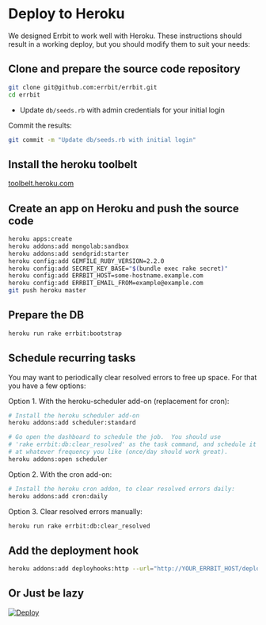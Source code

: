 # Deploy to Heroku
We designed Errbit to work well with Heroku. These instructions should result
in a working deploy, but you should modify them to suit your needs:

## Clone and prepare the source code repository
```bash
git clone git@github.com:errbit/errbit.git
cd errbit
```

- Update `db/seeds.rb` with admin credentials for your initial login

Commit the results:
```bash
git commit -m "Update db/seeds.rb with initial login"
```

## Install the heroku toolbelt
[toolbelt.heroku.com](https://toolbelt.heroku.com/)

## Create an app on Heroku and push the source code
```bash
heroku apps:create
heroku addons:add mongolab:sandbox
heroku addons:add sendgrid:starter
heroku config:add GEMFILE_RUBY_VERSION=2.2.0
heroku config:add SECRET_KEY_BASE="$(bundle exec rake secret)"
heroku config:add ERRBIT_HOST=some-hostname.example.com
heroku config:add ERRBIT_EMAIL_FROM=example@example.com
git push heroku master
```

## Prepare the DB

```bash
heroku run rake errbit:bootstrap
```

## Schedule recurring tasks
You may want to periodically clear resolved errors to free up space. For that
you have a few options:

Option 1. With the heroku-scheduler add-on (replacement for cron):

```bash
# Install the heroku scheduler add-on
heroku addons:add scheduler:standard

# Go open the dashboard to schedule the job.  You should use
# 'rake errbit:db:clear_resolved' as the task command, and schedule it
# at whatever frequency you like (once/day should work great).
heroku addons:open scheduler
```

Option 2. With the cron add-on:

```bash
# Install the heroku cron addon, to clear resolved errors daily:
heroku addons:add cron:daily
```

Option 3. Clear resolved errors manually:

```bash
heroku run rake errbit:db:clear_resolved
```

## Add the deployment hook
```bash
heroku addons:add deployhooks:http --url="http://YOUR_ERRBIT_HOST/deploys.txt?api_key=YOUR_API_KEY"
```

## Or Just be lazy

[![Deploy](https://www.herokucdn.com/deploy/button.png)](https://heroku.com/deploy?template=https://github.com/3zcurdia/errbit/tree/heroku-button)
